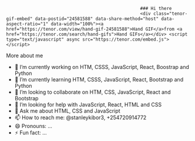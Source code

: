                                                        ### Hi there 
                                                       <div class="tenor-gif-embed" data-postid="24581588" data-share-method="host" data-aspect-ratio="1" data-width="100%"><a href="https://tenor.com/view/hand-gif-24581588">Hand GIF</a>from <a href="https://tenor.com/search/hand-gifs">Hand GIFs</a></div> <script type="text/javascript" async src="https://tenor.com/embed.js"></script>

More about me
- 🔭 I’m currently working on HTM, CSSS, JavaScript, React, Boostrap and Python
- 🌱 I’m currently learning HTM, CSSS, JavaScript, React, Bootstrap and Python
- 👯 I’m looking to collaborate on HTM, CSS, JavaScript, React and Bootstrap
- 🤔 I’m looking for help with JavaScript, React, HTML and CSS
- 💬 Ask me about HTML, CSS and JavaScript
- 📫 How to reach me: @stanleykibor3, +254720914772
- 😄 Pronouns: ...
- ⚡ Fun fact: ...
